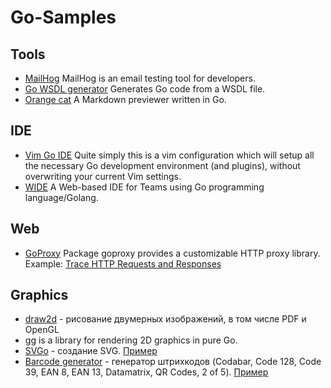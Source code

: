 Go-Samples
==========

Tools
-----
  * [MailHog](https://github.com/mailhog/MailHog) MailHog is an email testing tool for developers.
  * [Go WSDL generator](https://github.com/hooklift/gowsdl) Generates Go code from a WSDL file.
  * [Orange cat](https://github.com/noraesae/orange-cat) A Markdown previewer written in Go.

IDE
---

  * [Vim Go IDE](https://github.com/farazdagi/vim-go-ide) Quite simply this is a vim configuration which will setup all the necessary Go development environment (and plugins), without overwriting your current Vim settings.
  * [WIDE](https://github.com/b3log/wide) A Web-based IDE for Teams using Go programming language/Golang.

Web
---

  * [GoProxy](https://github.com/elazarl/goproxy) Package goproxy provides a customizable HTTP proxy library. Example: [Trace HTTP Requests and Responses](https://github.com/elazarl/goproxy/tree/master/examples/goproxy-httpdump)

Graphics
---------

  * [draw2d](https://github.com/llgcode/draw2d) - рисование двумерных изображений, в том числе PDF и OpenGL
  * [gg](https://github.com/fogleman/gg) is a library for rendering 2D graphics in pure Go.
  * [SVGo](https://github.com/ajstarks/svgo) - создание SVG. [Пример](svgoserver/svgoserver.go)
  * [Barcode generator](github.com/boombuler/barcode) - генератор штрихкодов
      (Codabar, Code 128, Code 39, EAN 8, EAN 13, Datamatrix, QR Codes, 2 of 5). [Пример](barcode/barcode.go)
      
  
